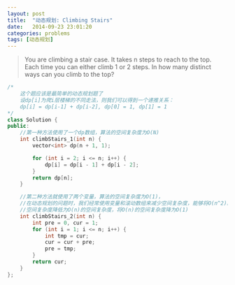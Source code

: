 ```yaml
---
layout: post
title:  "动态规划: Climbing Stairs"
date:   2014-09-23 23:01:20
categories: problems
tags: [动态规划]
---
```

>You are climbing a stair case. It takes n steps to reach to the top.<br>
Each time you can either climb 1 or 2 steps. In how many distinct ways can you 
climb to the top?

``` cpp
/*
	这个题应该是最简单的动态规划题了
	设dp[i]为爬i层楼梯的不同走法，则我们可以得到一个递推关系：
	dp[i] = dp[i-1] + dp[i-2], dp[0] = 1, dp[1] = 1
*/
class Solution {
public:
	//第一种方法使用了一个dp数组，算法的空间复杂度为O(N)
    int climbStairs_1(int n) {
        vector<int> dp(n + 1, 1);

        for (int i = 2; i <= n; i++) {
        	dp[i] = dp[i - 1] + dp[i - 2];
        }
        return dp[n];
    }

    //第二种方法就使用了两个变量，算法的空间复杂度为O(1)，
    //在动态规划的问题时，我们经常使用变量和滚动数组来减少空间复杂度，能够将O(n^2)的
    //空间复杂度降低为O(n)的空间复杂度，将O(n)的空间复杂度降为O(1)
    int climbStairs_2(int n) {
    	int pre = 0, cur = 1;
    	for (int i = 1; i <= n; i++) {
    	    int tmp = cur;
    		cur = cur + pre;
    		pre = tmp;
    	}
    	return cur;
    }
};
```